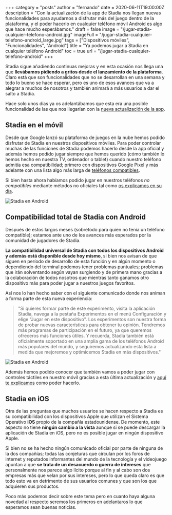 +++
category = "posts"
author = "fernando"
date = 2020-06-11T19:00:00Z
description = "Con la actualización de la app de Stadia nos llegan nuevas funcionalidades para ayudarnos a disfrutar más del juego dentro de la plataforma, y el poder hacerlo en cualquier teléfono móvil Android es algo que hace mucho esperábamos."
draft = false
image = "/jugar-stadia-cualquier-telefono-android.jpg"
imageFull = "/jugar-stadia-cualquier-telefono-android_large.jpg"
tags = ["Dispositivos móviles", "Funcionalidades", "Android"]
title = "Ya podemos jugar a Stadia en cualquier teléfono Android"
toc = true
url = "/jugar-stadia-cualquier-telefono-android"
+++

Stadia sigue añadiendo continuas mejoras y en esta ocasión nos llega una que **llevábamos pidiendo a gritos desde el lanzamiento de la plataforma**. Claro está que son funcionalidades que no se desarrollan en una semana y todo lo bueno se hace esperar, pero es uno de esos avances que va a alegrar a muchos de nosotros y también animará a más usuarios a dar el salto a Stadia. 

Hace solo unos días ya os adelantábamos que esta era una posible funcionalidad de las que nos llegarían con la <a class="u-anchor" href="/rumores-stadia-prepara-actualizacion-2-19-app-android/">nueva actualización de la app</a>.

## Stadia en el móvil

Desde que Google lanzó su plataforma de juegos en la nube hemos podido disfrutar de Stadia en nuestros dispositivos móviles. Para poder controlar muchas de las funciones de Stadia podemos hacerlo desde la app oficial y además hemos podido jugar siempre que hemos querido (cómo también lo hemos hecho en nuestra TV, ordenador o tablet) cuando nuestro teléfono admitía esa compatibilidad; primero con dispositivos Google Pixel y más adelante con una lista algo más larga de <a class="u-anchor" href="/ya-podemos-jugar-a-stadia-en-moviles-que-no-sean-pixel/">teléfonos compatibles</a>.

Si bien hasta ahora habíamos podido jugar en nuestros teléfonos *no compatibles* mediante métodos no oficiales tal como <a class="u-anchor" href="/como-jugar-a-stadia-en-cualquier-movil-sin-rootear/">os explicamos en su día</a>.

<img class="u-borderImage u-lazyload lazyload" loading="lazy" data-src="/jugar-stadia-cualquier-telefono-android/jugar-stadia-cualquier-telefono-android-2.jpg" alt="Stadia en Android" title="Stadia en Android" />

## Compatibilidad total de Stadia con Android

Después de estos largos meses (sobretodo para quien no tenía un teléfono compatible); estamos ante uno de los avances más esperados por la comunidad de jugadores de Stadia. 

**La compatibilidad universal de Stadia con todos los dispositivos Android y además está disponible desde hoy mismo**, si bien nos avisan de que siguen en período de desarrollo de esta función y en algún momento o dependiendo del terminal podemos tener problemas puntuales; problemas que irán solventando según vayan surgiendo y de primera mano gracias a la colaboración de todos nosotros que mientras tanto ganamos otro dispositivo más para poder jugar a nuestros juegos favoritos. 

Así nos lo han hecho saber con el siguiente comunicado donde nos animan a forma parte de esta nueva experiencia:

> "Si quieres formar parte de este experimento, visita la aplicación Stadia, navega a la pestaña Experimentos en el menú Configuración y elige "Jugar en este dispositivo". Los experimentos son nuestra forma de probar nuevas características para obtener tu opinión. Tendremos más programas de participación en el futuro, ya que queremos ofreceros más funciones útiles. Y recuerda, Stadia también está oficialmente soportado en una amplia gama de los teléfonos Android más populares del mundo, y seguiremos actualizando esta lista a medida que mejoremos y optimicemos Stadia en más dispositivos."

<img class="u-borderImage u-lazyload lazyload" loading="lazy" data-src="/jugar-stadia-cualquier-telefono-android/jugar-stadia-cualquier-telefono-android-3.jpg" alt="Stadia en Android" title="Stadia en Android" />

Además hemos podido conocer que también vamos a poder jugar con controles táctiles en nuestro móvil gracias a esta última actualización y <a class="u-anchor" href="/por-fin-stadia-incluye-controles-tactiles-movil/">aquí te explicamos</a> como poder hacerlo.

## Stadia en iOS

Otra de las preguntas que muchos usuarios se hacen respecto a Stadia es su compatibilidad con los dispositivos Apple que utilizan el Sistema Operativo **iOS** propio de la compañía estadounidense. De momento, este aspecto no tiene **ningún cambio a la vista** aunque si se puede descargar la aplicación de Stadia en iOS, pero no es posible jugar en ningún dispositivo Apple.

Si bien no se ha hecho ningún comunicado oficial por parte de ninguna de la dos compañías; todas las conjeturas que circulan por los foros de internet y reputados informantes del mundo de la tecnología y el videojuego apuntan a que **se trata de un desacuerdo o guerra de intereses** que personalmente nos parece algo lícito porque al fin y al cabo son dos empresas más que velan por sus intereses, pero lo que queda claro es que todo esto va en detrimento de sus usuarios comunes y que son los que adquieren sus productos.

Poco más podemos decir sobre este tema pero en cuanto haya alguna novedad al respecto seremos los primeros en adelantaros lo que esperamos sean buenas noticias.
